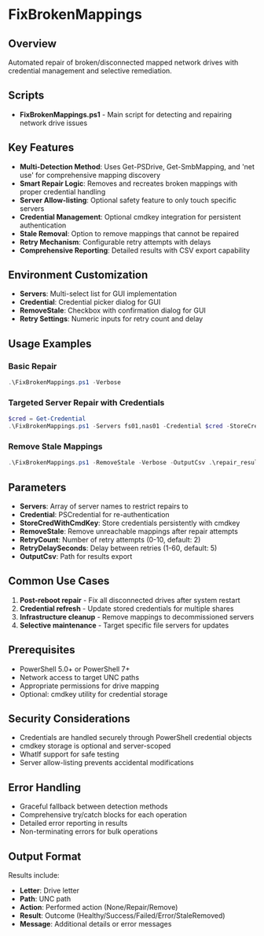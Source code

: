 # FixBrokenMappings

## Overview
Automated repair of broken/disconnected mapped network drives with credential management and selective remediation.

## Scripts
- **FixBrokenMappings.ps1** - Main script for detecting and repairing network drive issues

## Key Features
- **Multi-Detection Method**: Uses Get-PSDrive, Get-SmbMapping, and 'net use' for comprehensive mapping discovery
- **Smart Repair Logic**: Removes and recreates broken mappings with proper credential handling
- **Server Allow-listing**: Optional safety feature to only touch specific servers
- **Credential Management**: Optional cmdkey integration for persistent authentication
- **Stale Removal**: Option to remove mappings that cannot be repaired
- **Retry Mechanism**: Configurable retry attempts with delays
- **Comprehensive Reporting**: Detailed results with CSV export capability

## Environment Customization
- **Servers**: Multi-select list for GUI implementation
- **Credential**: Credential picker dialog for GUI
- **RemoveStale**: Checkbox with confirmation dialog for GUI
- **Retry Settings**: Numeric inputs for retry count and delay

## Usage Examples

### Basic Repair
```powershell
.\FixBrokenMappings.ps1 -Verbose
```

### Targeted Server Repair with Credentials
```powershell
$cred = Get-Credential
.\FixBrokenMappings.ps1 -Servers fs01,nas01 -Credential $cred -StoreCredWithCmdKey -Verbose
```

### Remove Stale Mappings
```powershell
.\FixBrokenMappings.ps1 -RemoveStale -Verbose -OutputCsv .\repair_results.csv
```

## Parameters
- **Servers**: Array of server names to restrict repairs to
- **Credential**: PSCredential for re-authentication
- **StoreCredWithCmdKey**: Store credentials persistently with cmdkey
- **RemoveStale**: Remove unreachable mappings after repair attempts
- **RetryCount**: Number of retry attempts (0-10, default: 2)
- **RetryDelaySeconds**: Delay between retries (1-60, default: 5)
- **OutputCsv**: Path for results export

## Common Use Cases
1. **Post-reboot repair** - Fix all disconnected drives after system restart
2. **Credential refresh** - Update stored credentials for multiple shares
3. **Infrastructure cleanup** - Remove mappings to decommissioned servers
4. **Selective maintenance** - Target specific file servers for updates

## Prerequisites
- PowerShell 5.0+ or PowerShell 7+
- Network access to target UNC paths
- Appropriate permissions for drive mapping
- Optional: cmdkey utility for credential storage

## Security Considerations
- Credentials are handled securely through PowerShell credential objects
- cmdkey storage is optional and server-scoped
- WhatIf support for safe testing
- Server allow-listing prevents accidental modifications

## Error Handling
- Graceful fallback between detection methods
- Comprehensive try/catch blocks for each operation
- Detailed error reporting in results
- Non-terminating errors for bulk operations

## Output Format
Results include:
- **Letter**: Drive letter
- **Path**: UNC path
- **Action**: Performed action (None/Repair/Remove)
- **Result**: Outcome (Healthy/Success/Failed/Error/StaleRemoved)
- **Message**: Additional details or error messages